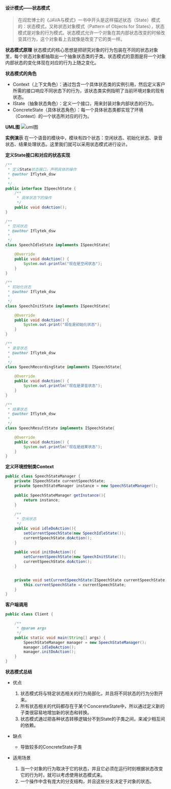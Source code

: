 #### 设计模式——状态模式
> 在阎宏博士的《JAVA与模式》一书中开头是这样描述状态（State）模式的：状态模式，又称状态对象模式（Pattern of Objects for States），状态模式是对象的行为模式。状态模式允许一个对象在其内部状态改变的时候改变其行为，这个对象看上去就像是改变了它的类一样。

**状态模式原理**
状态模式的核心思想是把研究对象的行为包装在不同的状态对象里，每个状态对象都抽取出一个抽象状态类的子类。状态模式的意图是将一个对象内部状态的变化体现在对应的行为上随之变化。

**状态模式的角色**
- Context（上下文角色）：通过包含一个具体状态类的实例引用，然后定义客户所需的接口响应不同状态下的行为，该状态类实例指明了当前环境对象的现有状态。
- IState（抽象状态角色）：定义一个接口，用来封装对象内部状态的行为。
- ConcreteState（具体状态角色）：每一个具体状态类都实现了环境（Context）的一个状态所对应的行为。

**UML图**
![uml图](https://github.com/dengshiwei/work-summary/blob/master/work-blog/Java%E5%9F%BA%E7%A1%80%E7%9F%A5%E8%AF%86/%E8%AE%BE%E8%AE%A1%E6%A8%A1%E5%BC%8F/%E7%8A%B6%E6%80%81%E6%A8%A1%E5%BC%8F/StatePattern.png)

**实例演示**
在一个语音的模块中，模块有四个状态：空闲状态、初始化状态、录音状态、结果处理状态。这里我们就可以采用状态模式进行设计。

**定义State接口和对应的状态实现**
```java
/**
 * 定义State状态接口，声明具体的操作
 * @author Iflytek_dsw
 *
 */
public interface ISpeechState {
	/**
	 * 具体状态下的操作
	 */
	public void doAction();
}

/**
 * 空闲状态
 * @author Iflytek_dsw
 *
 */
class SpeechIdleState implements ISpeechState{

	@Override
	public void doAction() {
		System.out.println("现在是空闲状态");
	}
}

/**
 * 初始化状态
 * @author Iflytek_dsw
 *
 */
class SpeechInitState implements ISpeechState{

	@Override
	public void doAction() {
		System.out.print("现在是初始化状态");
	}
}

/**
 * 录音状态
 * @author Iflytek_dsw
 *
 */
class SpeechRecordingState implements ISpeechState{

	@Override
	public void doAction() {
		System.out.println("现在是录音状态");
	}
}

/**
 * 结果状态
 * @author Iflytek_dsw
 *
 */
class SpeechResultState implements ISpeechState{

	@Override
	public void doAction() {
		System.out.println("现在是结果状态");
	}
}
```

**定义环境控制类Context**
```java
public class SpeechStateManager {
	private ISpeechState currentSpeechState;
	private SpeechStateManager instance = new SpeechStateManager();
	
	public SpeechStateManager getInstance(){
		return instance;
	}
	
	/**
	 * 空闲状态
	 */
	public void idleDoAction(){
		setCurrentSpeechState(new SpeechIdleState());
		currentSpeechState.doAction();
	}
	
	public void initDoAction(){
		setCurrentSpeechState(new SpeechInitState());
		currentSpeechState.doAction();
	}


	private void setCurrentSpeechState(ISpeechState currentSpeechState) {
		this.currentSpeechState = currentSpeechState;
	}
}
```

**客户端调用**
```java
public class Client {

	/**
	 * @param args
	 */
	public static void main(String[] args) {
		SpeechStateManager manager = new SpeechStateManager();
		manager.idleDoAction();
		manager.initDoAction();
	}
}
```

**状态模式总结**
- 优点
	1. 状态模式将与特定状态相关的行为局部化，并且将不同状态的行为分割开来。
	2. 所有状态相关的代码都存在于某个ConcereteState中，所以通过定义新的子类很容易地增加新的状态和转换。
	3. 状态模式通过把各种状态转移逻辑分不到State的子类之间，来减少相互间的依赖。

-  缺点
	- 导致较多的ConcreteState子类

-  适用场景
	1. 当一个对象的行为取决于它的状态，并且它必须在运行时刻根据状态改变它的行为时，就可以考虑使用状态模式来。
	2. 一个操作中含有庞大的分支结构，并且这些分支决定于对象的状态。